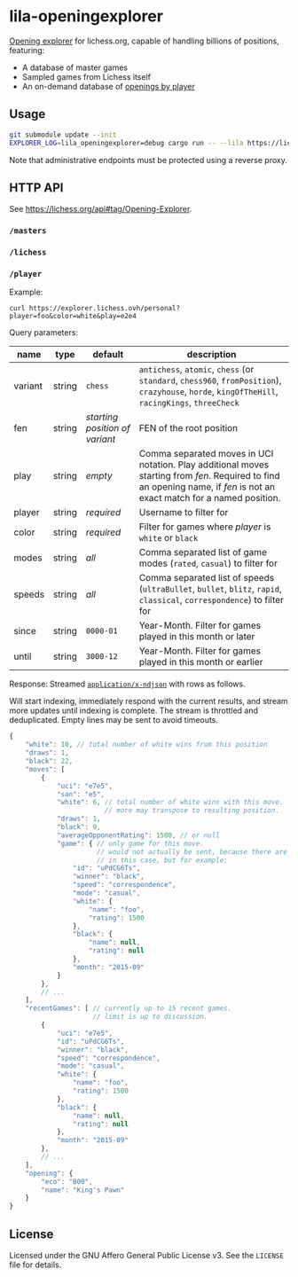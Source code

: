 lila-openingexplorer
====================

[Opening explorer](https://lichess.org/blog/Vs0xMTAAAD4We4Ey/opening-explorer)
for lichess.org, capable of handling billions of positions, featuring:

* A database of master games
* Sampled games from Lichess itself
* An on-demand database of [openings by player](https://lichess.org/blog/YXMPxxMAACEAy3g4/announcing-the-personal-opening-explorer)

Usage
-----

```sh
git submodule update --init
EXPLORER_LOG=lila_openingexplorer=debug cargo run -- --lila https://lichess:***@lichess.dev --bearer lip_***
```

Note that administrative endpoints must be protected using a reverse proxy.

HTTP API
--------

See https://lichess.org/api#tag/Opening-Explorer.

### `/masters`

### `/lichess`

### `/player`

Example:

```
curl https://explorer.lichess.ovh/personal?player=foo&color=white&play=e2e4
```

Query parameters:

name | type | default | description
--- | --- | --- | ---
variant | string | `chess` | `antichess`, `atomic`, `chess` (or `standard`, `chess960`, `fromPosition`), `crazyhouse`, `horde`, `kingOfTheHill`, `racingKings`, `threeCheck`
fen | string | *starting position of variant* | FEN of the root position
play | string | *empty* | Comma separated moves in UCI notation. Play additional moves starting from *fen*. Required to find an opening name, if *fen* is not an exact match for a named position.
player | string | *required* | Username to filter for
color | string | *required* | Filter for games where *player* is `white` or `black`
modes | string | *all* | Comma separated list of game modes (`rated`, `casual`) to filter for
speeds | string | *all* | Comma separated list of speeds (`ultraBullet`, `bullet`, `blitz`, `rapid`, `classical`, `correspondence`) to filter for
since | string | `0000-01` | Year-Month. Filter for games played in this month or later
until | string | `3000-12` | Year-Month. Filter for games played in this month or earlier

Response: Streamed [`application/x-ndjson`](http://ndjson.org/)
with rows as follows.

Will start indexing, immediately respond with the current results,
and stream more updates until indexing is complete. The stream is throttled
and deduplicated. Empty lines may be sent to avoid timeouts.

```js
{
    "white": 10, // total number of white wins from this position
    "draws": 1,
    "black": 22,
    "moves": [
        {
            "uci": "e7e5",
            "san": "e5",
            "white": 6, // total number of white wins with this move.
                        // more may transpose to resulting position.
            "draws": 1,
            "black": 9,
            "averageOpponentRating": 1500, // or null
            "game": { // only game for this move.
                      // would not actually be sent, because there are multiple
                      // in this case, but for example:
                "id": "uPdCG6Ts",
                "winner": "black",
                "speed": "correspondence",
                "mode": "casual",
                "white": {
                    "name": "foo",
                    "rating": 1500
                },
                "black": {
                    "name": null,
                    "rating": null
                },
                "month": "2015-09"
            }
        },
        // ...
    ],
    "recentGames": [ // currently up to 15 recent games.
                     // limit is up to discussion.
        {
            "uci": "e7e5",
            "id": "uPdCG6Ts",
            "winner": "black",
            "speed": "correspondence",
            "mode": "casual",
            "white": {
                "name": "foo",
                "rating": 1500
            },
            "black": {
                "name": null,
                "rating": null
            },
            "month": "2015-09"
        },
        // ...
    ],
    "opening": {
        "eco": "B00",
        "name": "King's Pawn"
    }
}
```

License
-------

Licensed under the GNU Affero General Public License v3. See the `LICENSE` file
for details.
